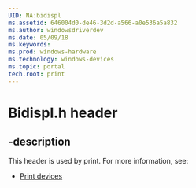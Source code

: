 ```yaml
---
UID: NA:bidispl
ms.assetid: 646004d0-de46-3d2d-a566-a0e536a5a832
ms.author: windowsdriverdev
ms.date: 05/09/18
ms.keywords: 
ms.prod: windows-hardware
ms.technology: windows-devices
ms.topic: portal
tech.root: print
---
```


# Bidispl.h header


## -description


This header is used by print. For more information, see:

- [Print devices](../_print/index.md)